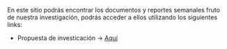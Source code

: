 En este sitio podrás encontrar los documentos y reportes semanales fruto de nuestra investigación, podrás acceder a ellos utilizando los siguientes links:

- Propuesta de investicación -> [Aquí](https://es.overleaf.com/read/hdmnpnvgxsmq#e47ec4)
